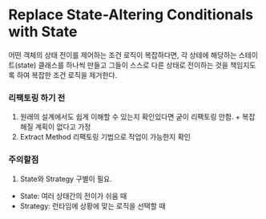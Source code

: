 # Replace State-Altering Conditionals with State

어떤 객체의 상태 전이를 제어하는 조건 로직이 복잡하다면,
각 상테에 해당하는 스테이트(state) 클래스를 하나씩 만들고 그들이
스스로 다른 상태로 전이하는 것을 책임지도록 하여 복잡한 조건 로직을 제거한다.

### 리팩토링 하기 전

1. 원래의 설계에서도 쉽게 이해할 수 있는지 확인있다면 굳이 리팩토링 안함. + 복잡해질 계획이 없다고 가정
2. Extract Method 리팩토링 기법으로 작업이 가능한지 확인

### 주의할점

1. State와 Strategy 구별이 필요.

- State: 여러 상태간의 전이가 쉬움 때
- Strategy: 런타임에 상황에 맞는 로직을 선택할 때
